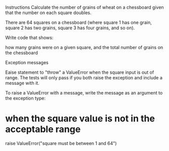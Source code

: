 Instructions
Calculate the number of grains of wheat on a chessboard given that the number on each square doubles.

There are 64 squares on a chessboard (where square 1 has one grain, square 2 has two grains, square 3 has four grains, and so on).

Write code that shows:

how many grains were on a given square, and
the total number of grains on the chessboard

Exception messages

Eaise statement to "throw" a ValueError when the square input is out of range. The tests will only pass if you both raise the exception and include a message with it.

To raise a ValueError with a message, write the message as an argument to the exception type:

# when the square value is not in the acceptable range        
raise ValueError("square must be between 1 and 64")
